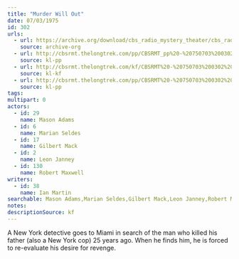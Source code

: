 ```yaml
---
title: "Murder Will Out"
date: 07/03/1975
id: 302
urls: 
  - url: https://archive.org/download/cbs_radio_mystery_theater/cbs_radio_mystery_theater-0301-0350.zip/cbs_radio_mystery_theater-0301-0350%2Fcbsrmt_0302_murder_will_out.mp3
    source: archive-org
  - url: http://cbsrmt.thelongtrek.com/pp/CBSRMT_pp%20-%20750703%200302%20Murder%20Will%20Out.mp3
    source: kl-pp
  - url: http://cbsrmt.thelongtrek.com/kf/CBSRMT%20-%20750703%200302%20Murder%20Will%20Out_kf.mp3
    source: kl-kf
  - url: http://cbsrmt.thelongtrek.com/pp/CBSRMT%20-%20750703%200302%20Murder%20Will%20Out_pp.mp3
    source: kl-pp
tags: 
multipart: 0
actors:  
  - id: 29
    name: Mason Adams  
  - id: 6
    name: Marian Seldes  
  - id: 17
    name: Gilbert Mack  
  - id: 2
    name: Leon Janney  
  - id: 130
    name: Robert Maxwell
writers:  
  - id: 38
    name: Ian Martin
searchable: Mason Adams,Marian Seldes,Gilbert Mack,Leon Janney,Robert Maxwell Ian Martin
notes: 
descriptionSource: kf
---
```

A New York detective goes to Miami in search of the man who killed his father (also a New York cop) 25 years ago. When he finds him, he is forced to re-evaluate his desire for revenge.